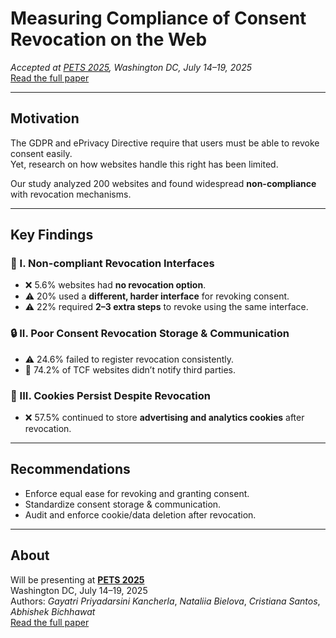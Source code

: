 # Measuring Compliance of Consent Revocation on the Web

<link rel="stylesheet" href="assets/css/custom.css">

_Accepted at [PETS 2025](https://petsymposium.org/2025/), Washington DC, July 14–19, 2025_  
[Read the full paper](https://arxiv.org/abs/2411.15414)

---

## Motivation

The GDPR and ePrivacy Directive require that users must be able to revoke consent easily.  
Yet, research on how websites handle this right has been limited.

Our study analyzed 200 websites and found widespread **non-compliance** with revocation mechanisms.

---

## Key Findings

### 🧩 I. Non-compliant Revocation Interfaces

- ❌ 5.6% websites had **no revocation option**.  
- ⚠️ 20% used a **different, harder interface** for revoking consent.  
- ⚠️ 22% required **2–3 extra steps** to revoke using the same interface.

### 🔒 II. Poor Consent Revocation Storage & Communication

- ⚠️ 24.6% failed to register revocation consistently.  
- 🚫 74.2% of TCF websites didn’t notify third parties.

### 🍪 III. Cookies Persist Despite Revocation

- ❌ 57.5% continued to store **advertising and analytics cookies** after revocation.

---

## Recommendations

- Enforce equal ease for revoking and granting consent.  
- Standardize consent storage & communication.  
- Audit and enforce cookie/data deletion after revocation.

---

## About

Will be presenting at **[PETS 2025](https://petsymposium.org/2025/)**  
Washington DC, July 14–19, 2025  
Authors: *Gayatri Priyadarsini Kancherla*, *Nataliia Bielova*, *Cristiana Santos*, *Abhishek Bichhawat*   
[Read the full paper](https://arxiv.org/abs/2411.15414)
